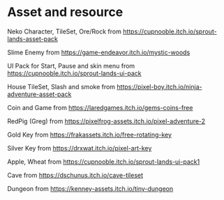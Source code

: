 # Asset and resource

Neko Character, TileSet, Ore/Rock from https://cupnooble.itch.io/sprout-lands-asset-pack

Slime Enemy from https://game-endeavor.itch.io/mystic-woods

UI Pack for Start, Pause and skin menu from https://cupnooble.itch.io/sprout-lands-ui-pack

House TileSet, Slash and smoke from https://pixel-boy.itch.io/ninja-adventure-asset-pack

Coin and Game from https://laredgames.itch.io/gems-coins-free

RedPig (Greg) from https://pixelfrog-assets.itch.io/pixel-adventure-2

Gold Key from https://frakassets.itch.io/free-rotating-key

Silver Key from https://drxwat.itch.io/pixel-art-key

Apple, Wheat from https://cupnooble.itch.io/sprout-lands-ui-pack1	

Cave from https://dschunus.itch.io/cave-tileset

Dungeon from https://kenney-assets.itch.io/tiny-dungeon
